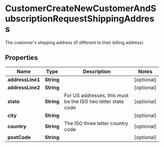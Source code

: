 

# CustomerCreateNewCustomerAndSubscriptionRequestShippingAddress

The customer's shipping address (if different to their billing address)

## Properties

| Name | Type | Description | Notes |
|------------ | ------------- | ------------- | -------------|
|**addressLine1** | **String** |  |  [optional] |
|**addressLine2** | **String** |  |  [optional] |
|**state** | **String** | For US addresses, this must be the ISO two letter state code |  [optional] |
|**city** | **String** |  |  [optional] |
|**country** | **String** | The ISO three letter country code |  [optional] |
|**postCode** | **String** |  |  [optional] |



